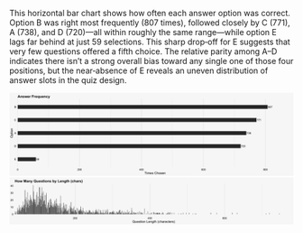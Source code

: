 This horizontal bar chart shows how often each answer option was correct. Option B was right most frequently (807 times), followed closely by C (771), A (738), and D (720)—all within roughly the same range—while option E lags far behind at just 59 selections. This sharp drop‐off for E suggests that very few questions offered a fifth choice. The relative parity among A–D indicates there isn’t a strong overall bias toward any single one of those four positions, but the near‐absence of E reveals an uneven distribution of answer slots in the quiz design.

![Option Relative](output/frequency.png)
![Question Length](output/quiz_question_length.png)
